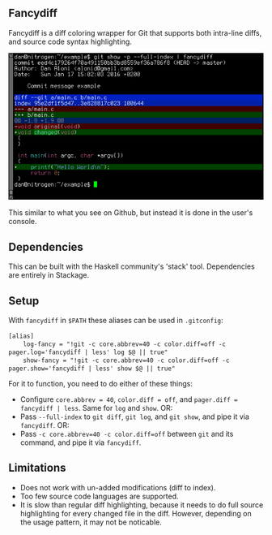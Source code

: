 ## Fancydiff

Fancydiff is a diff coloring wrapper for Git that supports both intra-line diffs, and source code syntax highlighting.

<img src="doc/fancydiff-example.png">

This similar to what you see on Github, but instead it is done in the user's console.

## Dependencies

This can be built with the Haskell community's 'stack' tool. Dependencies are entirely in Stackage.

## Setup

With `fancydiff` in `$PATH` these aliases can be used in `.gitconfig`:

```
[alias]
    log-fancy = "!git -c core.abbrev=40 -c color.diff=off -c pager.log='fancydiff | less' log $@ || true"
    show-fancy = "!git -c core.abbrev=40 -c color.diff=off -c pager.show='fancydiff | less' show $@ || true"
```

For it to function, you need to do either of these things:
 * Configure `core.abbrev = 40`, `color.diff = off`, and `pager.diff = fancydiff | less`. Same for `log` and `show`.
 OR:
 * Pass `--full-index` to `git diff`, `git log`, and `git show`, and pipe it via `fancydiff`.
 OR:
 * Pass `-c core.abbrev=40 -c color.diff=off` between `git` and its command, and pipe it via `fancydiff`.

## Limitations

 * Does not work with un-added modifications (diff to index).
 * Too few source code languages are supported.
 * It is slow than regular diff highlighting, because it needs to do full source highlighting for every changed file in the diff. However, depending on the
usage pattern, it may not be noticable.
